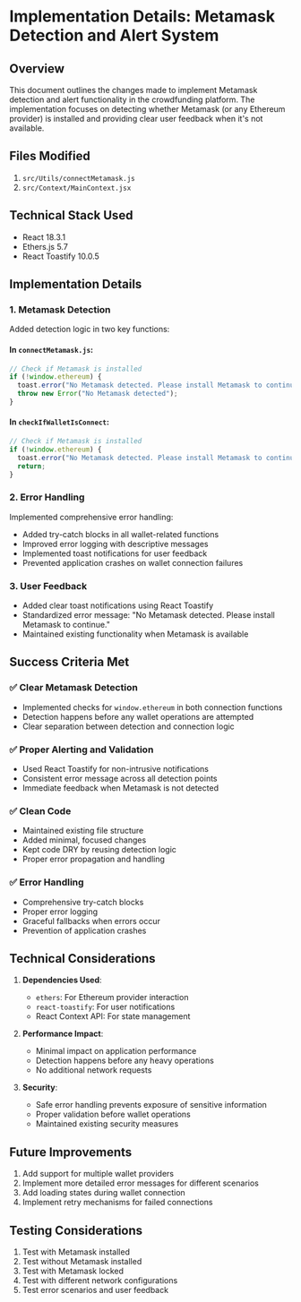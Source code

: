 # Implementation Details: Metamask Detection and Alert System

## Overview

This document outlines the changes made to implement Metamask detection and alert functionality in the crowdfunding platform. The implementation focuses on detecting whether Metamask (or any Ethereum provider) is installed and providing clear user feedback when it's not available.

## Files Modified

1. `src/Utils/connectMetamask.js`
2. `src/Context/MainContext.jsx`

## Technical Stack Used

- React 18.3.1
- Ethers.js 5.7
- React Toastify 10.0.5

## Implementation Details

### 1. Metamask Detection

Added detection logic in two key functions:

#### In `connectMetamask.js`:

```javascript
// Check if Metamask is installed
if (!window.ethereum) {
  toast.error("No Metamask detected. Please install Metamask to continue.");
  throw new Error("No Metamask detected");
}
```

#### In `checkIfWalletIsConnect`:

```javascript
// Check if Metamask is installed
if (!window.ethereum) {
  toast.error("No Metamask detected. Please install Metamask to continue.");
  return;
}
```

### 2. Error Handling

Implemented comprehensive error handling:

- Added try-catch blocks in all wallet-related functions
- Improved error logging with descriptive messages
- Implemented toast notifications for user feedback
- Prevented application crashes on wallet connection failures

### 3. User Feedback

- Added clear toast notifications using React Toastify
- Standardized error message: "No Metamask detected. Please install Metamask to continue."
- Maintained existing functionality when Metamask is available

## Success Criteria Met

### ✅ Clear Metamask Detection

- Implemented checks for `window.ethereum` in both connection functions
- Detection happens before any wallet operations are attempted
- Clear separation between detection and connection logic

### ✅ Proper Alerting and Validation

- Used React Toastify for non-intrusive notifications
- Consistent error message across all detection points
- Immediate feedback when Metamask is not detected

### ✅ Clean Code

- Maintained existing file structure
- Added minimal, focused changes
- Kept code DRY by reusing detection logic
- Proper error propagation and handling

### ✅ Error Handling

- Comprehensive try-catch blocks
- Proper error logging
- Graceful fallbacks when errors occur
- Prevention of application crashes

## Technical Considerations

1. **Dependencies Used**:

   - `ethers`: For Ethereum provider interaction
   - `react-toastify`: For user notifications
   - React Context API: For state management

2. **Performance Impact**:

   - Minimal impact on application performance
   - Detection happens before any heavy operations
   - No additional network requests

3. **Security**:
   - Safe error handling prevents exposure of sensitive information
   - Proper validation before wallet operations
   - Maintained existing security measures

## Future Improvements

1. Add support for multiple wallet providers
2. Implement more detailed error messages for different scenarios
3. Add loading states during wallet connection
4. Implement retry mechanisms for failed connections

## Testing Considerations

1. Test with Metamask installed
2. Test without Metamask installed
3. Test with Metamask locked
4. Test with different network configurations
5. Test error scenarios and user feedback
